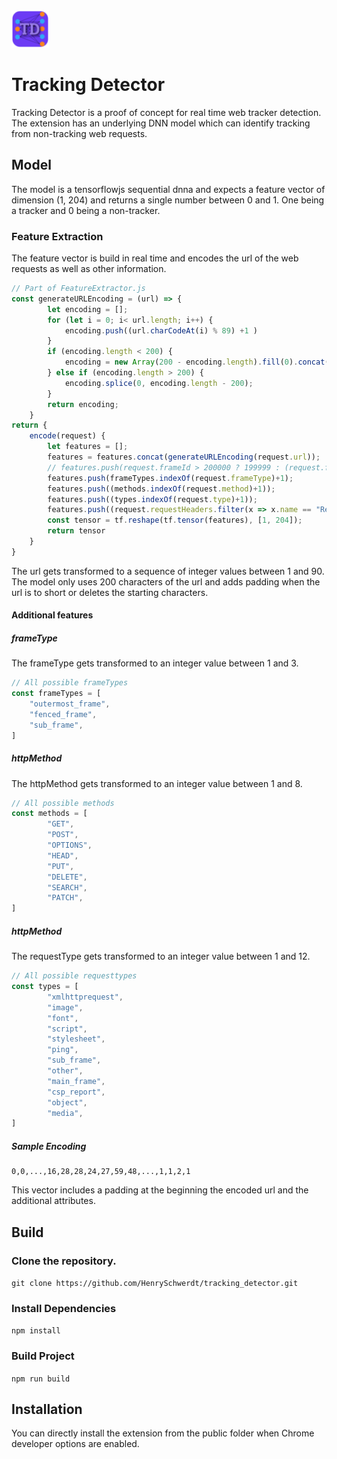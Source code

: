 <img src="./public/icons/icon128.png" height="60" width="60" style="text-align: center" >

# Tracking Detector

Tracking Detector is a proof of concept for real time web tracker detection. The extension has an underlying DNN model which can identify tracking from non-tracking web requests.

## Model
The model is a tensorflowjs sequential dnna and expects a feature vector of dimension (1, 204) and returns a single number between 0 and 1. One being a tracker and 0 being a non-tracker.

### Feature Extraction
The feature vector is build in real time and encodes the url of the web requests as well as other information.

```js
// Part of FeatureExtractor.js
const generateURLEncoding = (url) => {
        let encoding = [];
        for (let i = 0; i< url.length; i++) {
            encoding.push((url.charCodeAt(i) % 89) +1 )
        }
        if (encoding.length < 200) {
            encoding = new Array(200 - encoding.length).fill(0).concat(encoding);
        } else if (encoding.length > 200) {
            encoding.splice(0, encoding.length - 200);
        }
        return encoding;
    }
return {
    encode(request) {
        let features = [];
        features = features.concat(generateURLEncoding(request.url));
        // features.push(request.frameId > 200000 ? 199999 : (request.frameId+1));
        features.push(frameTypes.indexOf(request.frameType)+1);
        features.push((methods.indexOf(request.method)+1));
        features.push((types.indexOf(request.type)+1));
        features.push((request.requestHeaders.filter(x => x.name == "Referer").length == 1 ? 1 : 0));
        const tensor = tf.reshape(tf.tensor(features), [1, 204]);
        return tensor
    }
}
```
The url gets transformed to a sequence of integer values between 1 and 90. The model only uses 200 characters of the url and adds padding when the url is to short or deletes the starting characters. 

#### Additional features
##### frameType
The frameType gets transformed to an integer value between 1 and 3.
```js
// All possible frameTypes
const frameTypes = [
    "outermost_frame",
    "fenced_frame",
    "sub_frame",
]
```
##### httpMethod
The httpMethod gets transformed to an integer value between 1 and 8.
```js
// All possible methods
const methods = [
        "GET",
        "POST",
        "OPTIONS",
        "HEAD",
        "PUT",
        "DELETE",
        "SEARCH",
        "PATCH",
]
```

##### httpMethod
The requestType gets transformed to an integer value between 1 and 12.
```js
// All possible requesttypes
const types = [
        "xmlhttprequest",
        "image",
        "font",
        "script",
        "stylesheet",
        "ping",
        "sub_frame",
        "other",
        "main_frame",
        "csp_report",
        "object",
        "media",
]
```

##### Sample Encoding
```
0,0,...,16,28,28,24,27,59,48,...,1,1,2,1
```
This vector includes a padding at the beginning the encoded url and the additional attributes.

## Build
### Clone the repository.
```git clone https://github.com/HenrySchwerdt/tracking_detector.git```
### Install Dependencies
```npm install```

### Build Project
```npm run build```




## Installation
You can directly install the extension from the public folder when Chrome developer options are enabled.